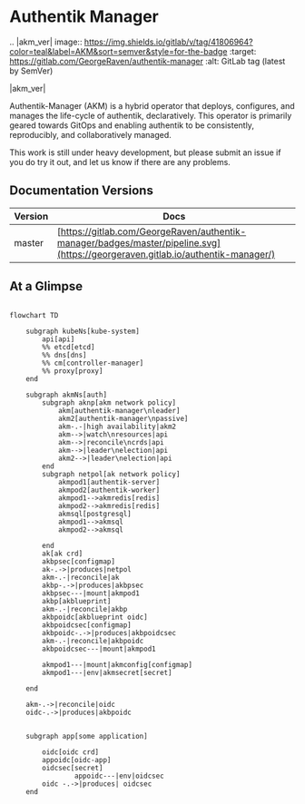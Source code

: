 # Authentik Manager

.. |akm_ver| image:: https://img.shields.io/gitlab/v/tag/41806964?color=teal&label=AKM&sort=semver&style=for-the-badge
  :target: https://gitlab.com/GeorgeRaven/authentik-manager
  :alt: GitLab tag (latest by SemVer)

|akm_ver|

Authentik-Manager (AKM) is a hybrid operator that deploys, configures, and manages the life-cycle of authentik, declaratively. This operator is primarily geared towards GitOps and enabling authentik to be consistently, reproducibly, and collaboratively managed.

This work is still under heavy development, but please submit an issue if you do try it out, and let us know if there are any problems.

## Documentation Versions

| Version | Docs                                                                                                                            |
|---------|---------------------------------------------------------------------------------------------------------------------------------|
| master  | [https://gitlab.com/GeorgeRaven/authentik-manager/badges/master/pipeline.svg](https://georgeraven.gitlab.io/authentik-manager/) |

## At a Glimpse

```mermaid

flowchart TD

    subgraph kubeNs[kube-system]
        api[api]
        %% etcd[etcd]
        %% dns[dns]
        %% cm[controller-manager]
        %% proxy[proxy]
    end

    subgraph akmNs[auth]
        subgraph aknp[akm network policy]
            akm[authentik-manager\nleader]
            akm2[authentik-manager\npassive]
            akm-.-|high availability|akm2
            akm-->|watch\nresources|api
            akm-->|reconcile\ncrds|api
            akm-->|leader\nelection|api
            akm2-->|leader\nelection|api
        end
        subgraph netpol[ak network policy]
            akmpod1[authentik-server]
            akmpod2[authentik-worker]
            akmpod1-->akmredis[redis]
            akmpod2-->akmredis[redis]
            akmsql[postgresql]
            akmpod1-->akmsql
            akmpod2-->akmsql

        end
        ak[ak crd]
        akbpsec[configmap]
        ak-.->|produces|netpol
        akm-.-|reconcile|ak
        akbp-.->|produces|akbpsec
        akbpsec---|mount|akmpod1
        akbp[akblueprint]
        akm-.-|reconcile|akbp
        akbpoidc[akblueprint oidc]
        akbpoidcsec[configmap]
        akbpoidc-.->|produces|akbpoidcsec
        akm-.-|reconcile|akbpoidc
        akbpoidcsec---|mount|akmpod1

        akmpod1---|mount|akmconfig[configmap]
        akmpod1---|env|akmsecret[secret]

    end

    akm-.->|reconcile|oidc
    oidc-.->|produces|akbpoidc


    subgraph app[some application]

        oidc[oidc crd]
        appoidc[oidc-app]
        oidcsec[secret]
                appoidc---|env|oidcsec
        oidc -.->|produces| oidcsec
    end

```
